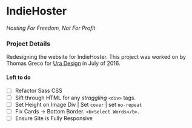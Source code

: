 # IndieHoster 
*Hosting For Freedom, Not For Profit*

### Project Details
Redesigning the website for IndieHoster. This project was worked on by Thomas Greco for [Ura Design](ura.al) in July of 2016.

#### Left to do
* [ ] Refactor Sass CSS
* [ ] Sift through HTML for any *straggling* `<div>` tags.
* [ ] Set Height on Image Div | Set `cover` | set `no-repeat`
* [ ] Fix Cards -> Bottom Border. `<b>Select Words</b>`. 
* [ ] Ensure Site is Fully Responsive 